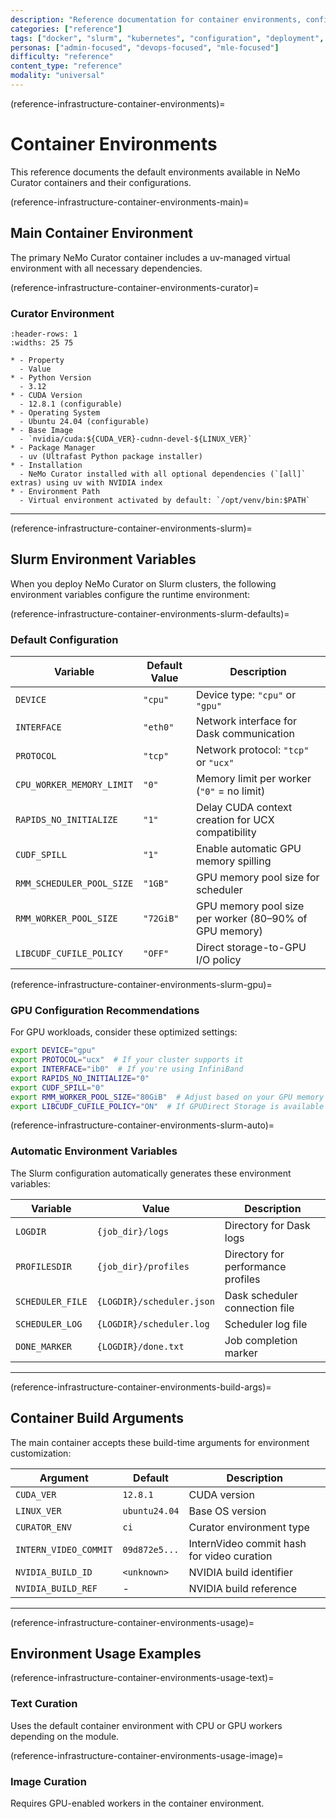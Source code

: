 ```yaml
---
description: "Reference documentation for container environments, configurations, and deployment variables in NeMo Curator"
categories: ["reference"]
tags: ["docker", "slurm", "kubernetes", "configuration", "deployment", "gpu-accelerated", "environments"]
personas: ["admin-focused", "devops-focused", "mle-focused"]
difficulty: "reference"
content_type: "reference"
modality: "universal"
---
```


(reference-infrastructure-container-environments)=

# Container Environments

This reference documents the default environments available in NeMo Curator containers and their configurations.

(reference-infrastructure-container-environments-main)=

## Main Container Environment

The primary NeMo Curator container includes a uv-managed virtual environment with all necessary dependencies.

(reference-infrastructure-container-environments-curator)=

### Curator Environment

```{list-table} Curator Environment Configuration
:header-rows: 1
:widths: 25 75

* - Property
  - Value
* - Python Version
  - 3.12
* - CUDA Version
  - 12.8.1 (configurable)
* - Operating System
  - Ubuntu 24.04 (configurable)
* - Base Image
  - `nvidia/cuda:${CUDA_VER}-cudnn-devel-${LINUX_VER}`
* - Package Manager
  - uv (Ultrafast Python package installer)
* - Installation
  - NeMo Curator installed with all optional dependencies (`[all]` extras) using uv with NVIDIA index
* - Environment Path
  - Virtual environment activated by default: `/opt/venv/bin:$PATH`
```

---

(reference-infrastructure-container-environments-slurm)=

## Slurm Environment Variables

When you deploy NeMo Curator on Slurm clusters, the following environment variables configure the runtime environment:

(reference-infrastructure-container-environments-slurm-defaults)=

### Default Configuration

| Variable | Default Value | Description |
|----------|---------------|-------------|
| `DEVICE` | `"cpu"` | Device type: `"cpu"` or `"gpu"` |
| `INTERFACE` | `"eth0"` | Network interface for Dask communication |
| `PROTOCOL` | `"tcp"` | Network protocol: `"tcp"` or `"ucx"` |
| `CPU_WORKER_MEMORY_LIMIT` | `"0"` | Memory limit per worker (`"0"` = no limit) |
| `RAPIDS_NO_INITIALIZE` | `"1"` | Delay CUDA context creation for UCX compatibility |
| `CUDF_SPILL` | `"1"` | Enable automatic GPU memory spilling |
| `RMM_SCHEDULER_POOL_SIZE` | `"1GB"` | GPU memory pool size for scheduler |
| `RMM_WORKER_POOL_SIZE` | `"72GiB"` | GPU memory pool size per worker (80–90% of GPU memory) |
| `LIBCUDF_CUFILE_POLICY` | `"OFF"` | Direct storage-to-GPU I/O policy |

(reference-infrastructure-container-environments-slurm-gpu)=

### GPU Configuration Recommendations

For GPU workloads, consider these optimized settings:

```bash
export DEVICE="gpu"
export PROTOCOL="ucx"  # If your cluster supports it
export INTERFACE="ib0"  # If you're using InfiniBand
export RAPIDS_NO_INITIALIZE="0"
export CUDF_SPILL="0"
export RMM_WORKER_POOL_SIZE="80GiB"  # Adjust based on your GPU memory
export LIBCUDF_CUFILE_POLICY="ON"  # If GPUDirect Storage is available
```

(reference-infrastructure-container-environments-slurm-auto)=

### Automatic Environment Variables

The Slurm configuration automatically generates these environment variables:

| Variable | Value | Description |
|----------|-------|-------------|
| `LOGDIR` | `{job_dir}/logs` | Directory for Dask logs |
| `PROFILESDIR` | `{job_dir}/profiles` | Directory for performance profiles |
| `SCHEDULER_FILE` | `{LOGDIR}/scheduler.json` | Dask scheduler connection file |
| `SCHEDULER_LOG` | `{LOGDIR}/scheduler.log` | Scheduler log file |
| `DONE_MARKER` | `{LOGDIR}/done.txt` | Job completion marker |

---

(reference-infrastructure-container-environments-build-args)=

## Container Build Arguments

The main container accepts these build-time arguments for environment customization:

| Argument | Default | Description |
|----------|---------|-------------|
| `CUDA_VER` | `12.8.1` | CUDA version |
| `LINUX_VER` | `ubuntu24.04` | Base OS version |
| `CURATOR_ENV` | `ci` | Curator environment type |
| `INTERN_VIDEO_COMMIT` | `09d872e5...` | InternVideo commit hash for video curation |
| `NVIDIA_BUILD_ID` | `<unknown>` | NVIDIA build identifier |
| `NVIDIA_BUILD_REF` | - | NVIDIA build reference |

---

(reference-infrastructure-container-environments-usage)=

## Environment Usage Examples

(reference-infrastructure-container-environments-usage-text)=

### Text Curation

Uses the default container environment with CPU or GPU workers depending on the module.

(reference-infrastructure-container-environments-usage-image)=

### Image Curation

Requires GPU-enabled workers in the container environment.
